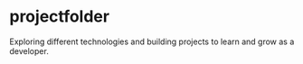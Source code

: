 # projectfolder
Exploring different technologies and building projects to learn and grow as a developer.
